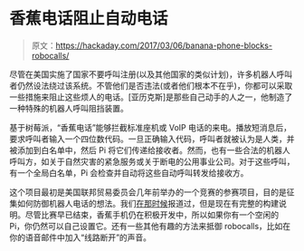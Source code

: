 # 香蕉电话阻止自动电话

> 原文：<https://hackaday.com/2017/03/06/banana-phone-blocks-robocalls/>

尽管在美国实施了国家不要呼叫注册(以及其他国家的类似计划)，许多机器人呼叫者仍然设法绕过该系统。不管他们是否违法(或者他们根本不在乎)，你都可以采取一些措施来阻止这些烦人的电话。[亚历克斯]是那些自己动手的人之一，他制造了一种特殊的机器人呼叫阻挡装置。

基于树莓派，“香蕉电话”能够拦截标准座机或 VoIP 电话的来电。播放短消息后，要求呼叫者输入一个四位数代码。一旦正确输入代码，呼叫者就被认为是人类，并被添加到白名单中，然后 Pi 将它们传递给接收者。然而，也有一些合法的机器人呼叫方，如关于自然灾害的紧急服务或关于断电的公用事业公司。对于这些呼叫，有一个全局白名单，Pi 会检查并自动将这些自动呼叫转发给接收方。

这个项目最初是美国联邦贸易委员会几年前举办的一个竞赛的参赛项目，目的是征集如何防御机器人电话的想法。我们[在那时候](http://hackaday.com/2013/02/01/getting-rid-of-telemarketers-with-a-banana-phone/)报道过，但是现在有完整的构建说明。尽管比赛早已结束，香蕉手机仍在积极开发中，所以如果你有一个空闲的 Pi，你仍然可以自己设置它。还有一些其他有趣的方法来抵御 robocalls，比如在你的语音邮件中加入“线路断开”的声音。